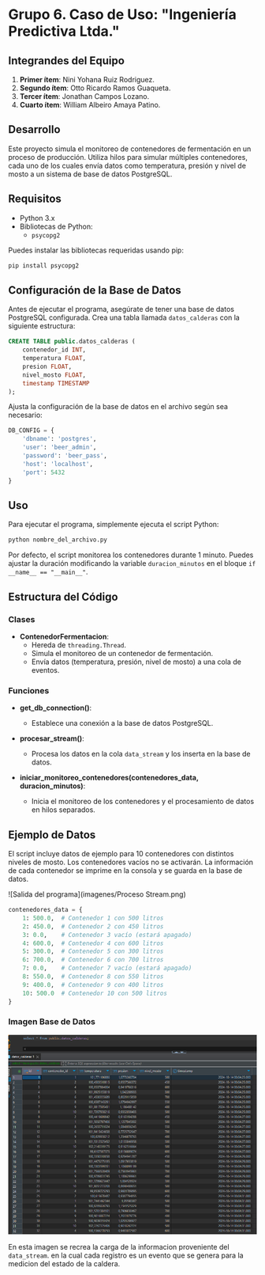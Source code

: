 # Grupo 6. Caso de Uso: "Ingeniería Predictiva Ltda."


## Integrandes del Equipo

1. **Primer ítem**: Nini Yohana Ruiz Rodriguez.
2. **Segundo ítem**: Otto Ricardo Ramos Guaqueta.
3. **Tercer ítem**: Jonathan Campos Lozano.
4. **Cuarto ítem**: William Albeiro Amaya Patino. 

## Desarrollo

Este proyecto simula el monitoreo de contenedores de fermentación en un proceso de producción. Utiliza hilos para simular múltiples contenedores, cada uno de los cuales envía datos como temperatura, presión y nivel de mosto a un sistema de base de datos PostgreSQL.

## Requisitos

- Python 3.x
- Bibliotecas de Python:
  - `psycopg2`

Puedes instalar las bibliotecas requeridas usando pip:

```bash
pip install psycopg2
```

## Configuración de la Base de Datos

Antes de ejecutar el programa, asegúrate de tener una base de datos PostgreSQL configurada. Crea una tabla llamada `datos_calderas` con la siguiente estructura:

```sql
CREATE TABLE public.datos_calderas (
    contenedor_id INT,
    temperatura FLOAT,
    presion FLOAT,
    nivel_mosto FLOAT,
    timestamp TIMESTAMP
);
```

Ajusta la configuración de la base de datos en el archivo según sea necesario:

```python
DB_CONFIG = {
    'dbname': 'postgres',
    'user': 'beer_admin',
    'password': 'beer_pass',
    'host': 'localhost',
    'port': 5432
}
```

## Uso

Para ejecutar el programa, simplemente ejecuta el script Python:

```bash
python nombre_del_archivo.py
```

Por defecto, el script monitorea los contenedores durante 1 minuto. Puedes ajustar la duración modificando la variable `duracion_minutos` en el bloque `if __name__ == "__main__"`.

## Estructura del Código

### Clases

- **ContenedorFermentacion**: 
  - Hereda de `threading.Thread`.
  - Simula el monitoreo de un contenedor de fermentación.
  - Envía datos (temperatura, presión, nivel de mosto) a una cola de eventos.

### Funciones

- **get_db_connection()**: 
  - Establece una conexión a la base de datos PostgreSQL.

- **procesar_stream()**: 
  - Procesa los datos en la cola `data_stream` y los inserta en la base de datos.

- **iniciar_monitoreo_contenedores(contenedores_data, duracion_minutos)**: 
  - Inicia el monitoreo de los contenedores y el procesamiento de datos en hilos separados.

## Ejemplo de Datos

El script incluye datos de ejemplo para 10 contenedores con distintos niveles de mosto. Los contenedores vacíos no se activarán. La información de cada contenedor se imprime en la consola y se guarda en la base de datos.

![Salida del programa](imagenes/Proceso Stream.png)


```python
contenedores_data = {
    1: 500.0,  # Contenedor 1 con 500 litros
    2: 450.0,  # Contenedor 2 con 450 litros
    3: 0.0,    # Contenedor 3 vacío (estará apagado)
    4: 600.0,  # Contenedor 4 con 600 litros
    5: 300.0,  # Contenedor 5 con 300 litros
    6: 700.0,  # Contenedor 6 con 700 litros
    7: 0.0,    # Contenedor 7 vacío (estará apagado)
    8: 550.0,  # Contenedor 8 con 550 litros
    9: 400.0,  # Contenedor 9 con 400 litros
    10: 500.0  # Contenedor 10 con 500 litros
}
```

### Imagen Base de Datos

![Carga de la informacion a la base de datos](imagenes/almacenamiento.png)

En esta imagen se recrea la carga de la informacion proveniente del `data_stream`. en la cual cada registro es un evento que se genera para la medicion del estado de la caldera.




